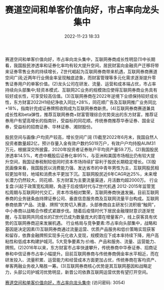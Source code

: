 ﻿---
title: 赛道空间和单客价值向好，市占率向龙头集中
date: 2022-11-23 18:33
tags:
- 互联网券商行业
updated: 
---

赛道空间和单客价值向好，市占率向龙头集中，互联网券商成长性明显(1)中长期看，我国股民渗透率和证券化率均有较大提升空间，居民财富向金融资产迁移将带来证券零售业务的持续增长，Z世代崛起为互联网券商带来机遇，互联网券商赛道空间广阔;近两年行业佣金率呈现触底迹象，而财富管理等多元化需求逐渐提升零售证券用户的单客价值。(2)龙头公司在研发、流量、运营和成本端占优，市占率持续向头部集中;轻资本模式、互联网2C业务的规模效应使得互联网券商业务具有较好成长性，可享受较高估值。(3)互联网券商在2022年逆境下业绩保持较好成长性，东方财富2022H1经纪净收入同比+28%，同花顺广告及互联网推广业务同比+18%，指南针完成证券牌照收购成为互联网券商新贵。(4)互联网券商赛道兼具成长性和beta弹性，推荐互联网券商+财富管理综合优势突出的东方财富，推荐证券用户有望高增长的指南针，受益标的同花顺。传统券商推荐华泰证券、国金证券，受益标的招商证券、华林证券、湘财股份。
<!-- more -->
股民空间与画像:户均资产较高，增长空间广阔
(1)截至2022年6月末，我国自然人投资者数量超2亿，预计存量入金有效户数约5019万户，有效户户均持股AUM31万元，根据深交所披露，2020年投资者证券账户平均资产量59.7万。(2)我国股民渗透率14.5%，考虑中概股后证券化率95%，与亚洲和美国市场相比仍有较大提升空间，我国证券税制较低同时资本市场持续扩容利于股民长期稳定增长。(3)股民画像来看，我国股民以消费能力强、发达省市的中青年男性为主，互联网股民相较更加年轻，地域和消费水平更加下沉。互联网股民近6年CAGR达25%，未来增长潜力仍然较大，同花顺、东方财富为主要流量渠道，月活数均超2000万。
行业复盘:兴起于政策宽松周期，角逐于后疫情时代与Z世代机遇
2012-2015年监管宽松周期与互联网时代交汇，资本市场相对繁荣，互联网券商快速发展。目前互联网券商的业务链条由持牌证券公司、垂直信息服务商及互联网流量平台构成。互联网券商依靠“产品、流量、牌照”优势切入赛道，头部券商自主研发引流积极“触网”，中小券商以战略合作模式紧跟步伐。随着后疫情时代下居民金融理财意识逐渐觉醒，与互联网共同成长的Z世代已成为数量庞大的潜在增量客户，线上获客具有优势的互联网券商迎来发展机遇。
行业格局与竞争要素:市占率向头部集中，战略和基因是决定因素(1)互联网券商通过流量运营、优质产品服务和低价策略实现获客和留存，依靠金融牌照实现多元化收入变现，规模效应下成本率持续下降，用户高粘性和低成本构建护城河。5大竞争要素为:价格、产品和服务、流量、运营能力、牌照。(2)2016年以来，东方财富市占率快速攀升，传统券商中华泰证券、招商证券和中信证券市占率小幅提升。目前互联网券商与传统券商佣金率水平相近，而在研发投入、流量积累、运营能力和经营成本方面更加占优，传统券商在客均资产、单客两融业务收入略胜一筹。(3)互联网券商核心优势是其互联网基因和战略定力，头部公司护城河优势明显，新晋公司依靠互联网运营优势有望打开空间。

[赛道空间和单客价值向好，市占率向龙头集中](https://url12.ctfile.com/f/3948612-730745153-29ffdd?p=3054)
(访问密码: 3054)

